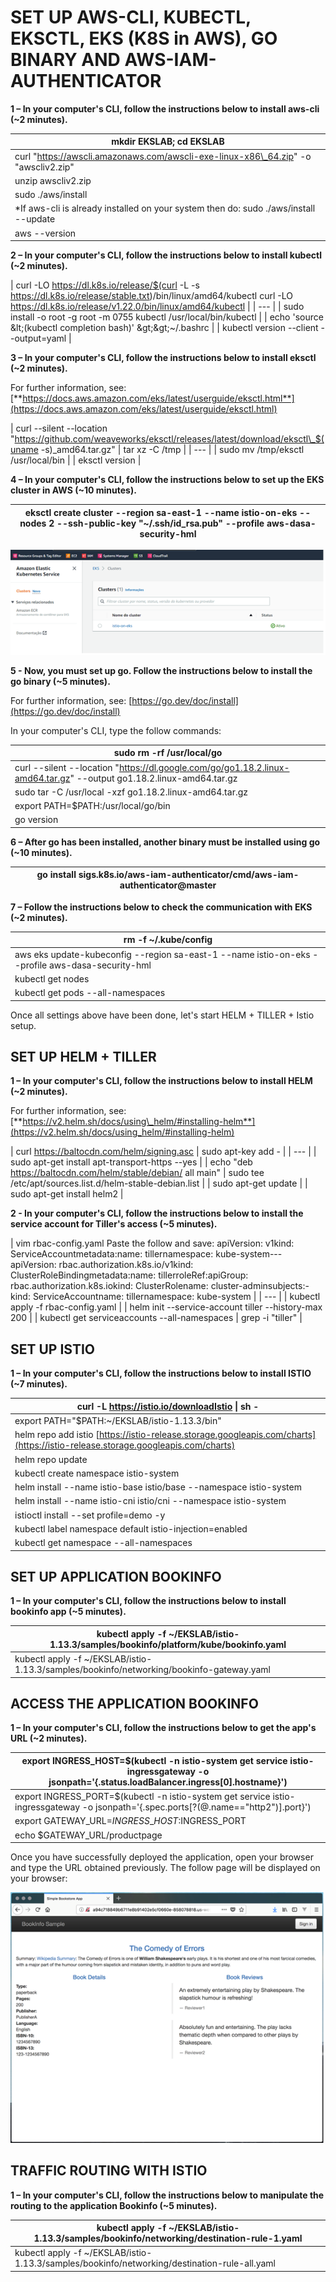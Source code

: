 # SET UP AWS-CLI, KUBECTL, EKSCTL, EKS (K8S in AWS), GO BINARY AND AWS-IAM-AUTHENTICATOR

**1 – In your computer&#39;s CLI, follow the instructions below to install aws-cli (~2 minutes).**

| mkdir EKSLAB; cd EKSLAB |
| --- |
| curl &quot;https://awscli.amazonaws.com/awscli-exe-linux-x86\_64.zip&quot; -o &quot;awscliv2.zip&quot; |
| unzip awscliv2.zip |
| sudo ./aws/install
\*If aws-cli is already installed on your system then do: sudo ./aws/install --update |
| aws --version |

**2 – In your computer&#39;s CLI, follow the instructions below to install kubectl (~2 minutes).**

| curl -LO https://dl.k8s.io/release/$(curl -L -s https://dl.k8s.io/release/stable.txt)/bin/linux/amd64/kubectl
curl -LO https://dl.k8s.io/release/v1.22.0/bin/linux/amd64/kubectl |
| --- |
| sudo install -o root -g root -m 0755 kubectl /usr/local/bin/kubectl |
| echo &#39;source \&lt;(kubectl completion bash)&#39; \&gt;\&gt;~/.bashrc |
| kubectl version --client --output=yaml |

**3 – In your computer&#39;s CLI, follow the instructions below to install eksctl (~2 minutes).**

For further information, see:[**https://docs.aws.amazon.com/eks/latest/userguide/eksctl.html**](https://docs.aws.amazon.com/eks/latest/userguide/eksctl.html)

| curl --silent --location &quot;https://github.com/weaveworks/eksctl/releases/latest/download/eksctl\_$(uname -s)\_amd64.tar.gz&quot; | tar xz -C /tmp |
| --- |
| sudo mv /tmp/eksctl /usr/local/bin |
| eksctl version |

**4 – In your computer&#39;s CLI, follow the instructions below to set up the EKS cluster in AWS (~10 minutes).**

| eksctl create cluster --region sa-east-1 \--name istio-on-eks \--nodes 2 \--ssh-public-key &quot;~/.ssh/id\_rsa.pub&quot; \--profile aws-dasa-security-hml |
| --- |

![](images/01-istio-eks.png)

**5 - Now, you must set up go. Follow the instructions below to install the go binary (~5 minutes).**

For further information, see: [https://go.dev/doc/install](https://go.dev/doc/install)

In your computer&#39;s CLI, type the follow commands:

| sudo rm -rf /usr/local/go |
| --- |
| curl --silent --location &quot;https://dl.google.com/go/go1.18.2.linux-amd64.tar.gz&quot; --output go1.18.2.linux-amd64.tar.gz |
| sudo tar -C /usr/local -xzf go1.18.2.linux-amd64.tar.gz |
| export PATH=$PATH:/usr/local/go/bin |
| go version |

**6 – After go has been installed, another binary must be installed using go (~10 minutes).**

| go install sigs.k8s.io/aws-iam-authenticator/cmd/aws-iam-authenticator@master |
| --- |

**7 – Follow the instructions below to check the communication with EKS (~2 minutes).**

| rm -f ~/.kube/config |
| --- |
| aws eks update-kubeconfig \--region sa-east-1 \--name istio-on-eks \--profile aws-dasa-security-hml |
| kubectl get nodes |
| kubectl get pods --all-namespaces |

Once all settings above have been done, let&#39;s start HELM + TILLER + Istio setup.

## SET UP HELM + TILLER

**1 – In your computer&#39;s CLI, follow the instructions below to install HELM (~2 minutes).**

For further information, see: [**https://v2.helm.sh/docs/using\_helm/#installing-helm**](https://v2.helm.sh/docs/using_helm/#installing-helm)

| curl https://baltocdn.com/helm/signing.asc | sudo apt-key add - |
| --- |
| sudo apt-get install apt-transport-https --yes |
| echo &quot;deb https://baltocdn.com/helm/stable/debian/ all main&quot; | sudo tee /etc/apt/sources.list.d/helm-stable-debian.list |
| sudo apt-get update |
| sudo apt-get install helm2 |

**2 - In your computer&#39;s CLI, follow the instructions below to install the service account for Tiller&#39;s access (~5 minutes).**

| vim rbac-config.yaml
Paste the follow and save:
apiVersion: v1kind: ServiceAccountmetadata:name: tillernamespace: kube-system---apiVersion: rbac.authorization.k8s.io/v1kind: ClusterRoleBindingmetadata:name: tillerroleRef:apiGroup: rbac.authorization.k8s.iokind: ClusterRolename: cluster-adminsubjects:- kind: ServiceAccountname: tillernamespace: kube-system
 |
| --- |
| kubectl apply -f rbac-config.yaml |
| helm init --service-account tiller --history-max 200 |
| kubectl get serviceaccounts --all-namespaces | grep -i &quot;tiller&quot; |

## SET UP ISTIO 

**1 – In your computer&#39;s CLI, follow the instructions below to install ISTIO (~7 minutes).**

| curl -L https://istio.io/downloadIstio \| sh - |
| --- |
| export PATH=&quot;$PATH:~/EKSLAB/istio-1.13.3/bin&quot; |
| helm repo add istio [https://istio-release.storage.googleapis.com/charts](https://istio-release.storage.googleapis.com/charts) |
| helm repo update |
| kubectl create namespace istio-system |
| helm install --name istio-base istio/base --namespace istio-system |
| helm install --name istio-cni istio/cni --namespace istio-system |
| istioctl install --set profile=demo -y |
| kubectl label namespace default istio-injection=enabled |
| kubectl get namespace --all-namespaces |

## SET UP APPLICATION BOOKINFO

**1 – In your computer&#39;s CLI, follow the instructions below to install bookinfo app (~5 minutes).**

| kubectl apply -f ~/EKSLAB/istio-1.13.3/samples/bookinfo/platform/kube/bookinfo.yaml |
| --- |
| kubectl apply -f ~/EKSLAB/istio-1.13.3/samples/bookinfo/networking/bookinfo-gateway.yaml |

## ACCESS THE APPLICATION BOOKINFO

**1 – In your computer&#39;s CLI, follow the instructions below to get the app&#39;s URL (~2 minutes).**

| export INGRESS\_HOST=$(kubectl -n istio-system get service istio-ingressgateway -o jsonpath=&#39;{.status.loadBalancer.ingress[0].hostname}&#39;) |
| --- |
| export INGRESS\_PORT=$(kubectl -n istio-system get service istio-ingressgateway -o jsonpath=&#39;{.spec.ports[?(@.name==&quot;http2&quot;)].port}&#39;) |
| export GATEWAY\_URL=$INGRESS\_HOST:$INGRESS\_PORT |
| echo $GATEWAY\_URL/productpage |

Once you have successfully deployed the application, open your browser and type the URL obtained previously. The follow page will be displayed on your browser:

![](images/02-istio-eks.png)

## TRAFFIC ROUTING WITH ISTIO

**1 – In your computer&#39;s CLI, follow the instructions below to manipulate the routing to the application Bookinfo (~5 minutes).**

| kubectl apply -f ~/EKSLAB/istio-1.13.3/samples/bookinfo/networking/destination-rule-1.yaml |
| --- |
| kubectl apply -f ~/EKSLAB/istio-1.13.3/samples/bookinfo/networking/destination-rule-all.yaml |
